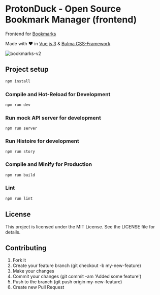 # ProtonDuck - Open Source Bookmark Manager (frontend)

Frontend for [Bookmarks](https://github.com/protonduck/backend)

Made with ❤️ in [Vue.js 3](https://vuejs.org/) & [Bulma CSS-Framework](https://bulma.io)

![bookmarks-v2](https://user-images.githubusercontent.com/1236892/209207964-aa0191ae-ca66-4f0b-97f9-123718d1d951.png)

## Project setup

```sh
npm install
```

### Compile and Hot-Reload for Development

```sh
npm run dev
```

### Run mock API server for development

```
npm run server
```

### Run Histoire for development

```
npm run story
```

### Compile and Minify for Production

```sh
npm run build
```

### Lint

```sh
npm run lint
```

## License

This project is licensed under the MIT License. See the LICENSE file for details.

## Contributing

1. Fork it
2. Create your feature branch (git checkout -b my-new-feature)
3. Make your changes
4. Commit your changes (git commit -am 'Added some feature')
5. Push to the branch (git push origin my-new-feature)
6. Create new Pull Request
